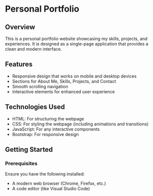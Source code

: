 # Personal Portfolio

## Overview
This is a personal portfolio website showcasing my skills, projects, and experiences. It is designed as a single-page application that provides a clean and modern interface.

## Features
- Responsive design that works on mobile and desktop devices
- Sections for About Me, Skills, Projects, and Contact
- Smooth scrolling navigation
- Interactive elements for enhanced user experience

## Technologies Used
- HTML: For structuring the webpage
- CSS: For styling the webpage (including animations and transitions)
- JavaScript: For any interactive components 
- Bootstrap: For responsive design 

## Getting Started

### Prerequisites
Ensure you have the following installed:
- A modern web browser (Chrome, Firefox, etc.)
- A code editor (like Visual Studio Code)



